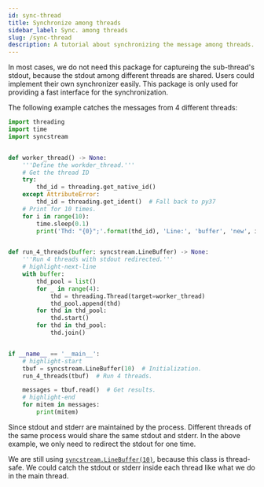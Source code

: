 ```yaml
---
id: sync-thread
title: Synchronize among threads
sidebar_label: Sync. among threads
slug: /sync-thread
description: A tutorial about synchronizing the message among threads.
---
```


In most cases, we do not need this package for captureing the sub-thread's stdout, because the stdout among different threads are shared. Users could implement their own synchronizer easily. This package is only used for providing a fast interface for the synchronization.

The following example catches the messages from 4 different threads:

```python showLineNumbers title="sync-thread.py"
import threading
import time
import syncstream


def worker_thread() -> None:
    '''Define the workder_thread.'''
    # Get the thread ID
    try:
        thd_id = threading.get_native_id()
    except AttributeError:
        thd_id = threading.get_ident()  # Fall back to py37
    # Print for 10 times.
    for i in range(10):
        time.sleep(0.1)
        print('Thd: "{0}";'.format(thd_id), 'Line:', 'buffer', 'new', i)


def run_4_threads(buffer: syncstream.LineBuffer) -> None:
    '''Run 4 threads with stdout redirected.'''
    # highlight-next-line
    with buffer:
        thd_pool = list()
        for _ in range(4):
            thd = threading.Thread(target=worker_thread)
            thd_pool.append(thd)
        for thd in thd_pool:
            thd.start()
        for thd in thd_pool:
            thd.join()


if __name__ == '__main__':
    # highlight-start
    tbuf = syncstream.LineBuffer(10)  # Initialization.
    run_4_threads(tbuf)  # Run 4 threads.

    messages = tbuf.read()  # Get results.
    # highlight-end
    for mitem in messages:
        print(mitem)
```

Since stdout and stderr are maintained by the process. Different threads of the same process would share the same stdout and stderr. In the above example, we only need to redirect the stdout for one time.

We are still using [`syncstream.LineBuffer(10)`](../apis/mproc/LineBuffer.mdx), because this class is thread-safe. We could catch the stdout or stderr inside each thread like what we do in the main thread.

